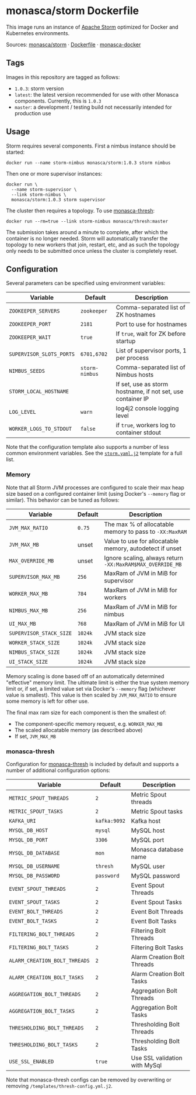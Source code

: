 monasca/storm Dockerfile
========================

This image runs an instance of [Apache Storm][1] optimized for Docker and
Kubernetes environments.

Sources: [monasca/storm][2] &middot; [Dockerfile][3] &middot; [monasca-docker][4]


Tags
----

Images in this repository are tagged as follows:

 * `1.0.3`: storm version
 * `latest`: the latest version recommended for use with other Monasca
   components. Currently, this is `1.0.3`
 * `master`: a development / testing build not necessarily intended for
   production use

Usage
-----

Storm requires several components. First a nimbus instance should be started:

    docker run --name storm-nimbus monasca/storm:1.0.3 storm nimbus

Then one or more supervisor instances:

    docker run \
      --name storm-supervisor \
      --link storm-nimbus \
      monasca/storm:1.0.3 storm supervisor

The cluster then requires a topology. To use [monasca-thresh][6]:

    docker run --rm=true --link storm-nimbus monasca/thresh:master

The submission takes around a minute to complete, after which the container is
no longer needed. Storm will automatically transfer the topology to new workers
that join, restart, etc, and as such the topology only needs to be submitted
once unless the cluster is completely reset.

Configuration
-------------

Several parameters can be specified using environment variables:

| Variable                 | Default        | Description                           |
|--------------------------|----------------|---------------------------------------|
| `ZOOKEEPER_SERVERS`      | `zookeeper`    | Comma-separated list of ZK hostnames  |
| `ZOOKEEPER_PORT`         | `2181`         | Port to use for hostnames             |
| `ZOOKEEPER_WAIT`         | `true`         | If `true`, wait for ZK before startup |
| `SUPERVISOR_SLOTS_PORTS` | `6701,6702`    | List of supervisor ports, 1 per process |
| `NIMBUS_SEEDS`           | `storm-nimbus` | Comma-separated list of Nimbus hosts  |
| `STORM_LOCAL_HOSTNAME`   |                | If set, use as storm hostname, if not set, use container IP |
| `LOG_LEVEL`              | `warn`         | log4j2 console logging level          |
| `WORKER_LOGS_TO_STDOUT`  | `false`        | if `true`, workers log to container stdout |

Note that the configuration template also supports a number of less common
environment variables. See the [`storm.yaml.j2`][5] template for a full list.

### Memory

Note that all Storm JVM processes are configured to scale their max heap size
based on a configured container limit (using Docker's `--memory` flag or
similar). This behavior can be tuned as follows:

| Variable             | Default | Description                                              |
|----------------------|---------|----------------------------------------------------------|
| `JVM_MAX_RATIO` | `0.75`  | The max % of allocatable memory to pass to `-XX:MaxRAM`       |
| `JVM_MAX_MB`    | unset   | Value to use for allocatable memory, autodetect if unset |
| `MAX_OVERRIDE_MB`   | unset   | Ignore scaling, always return `-XX:MaxRAM$MAX_OVERRIDE_MB` |
| `SUPERVISOR_MAX_MB` | `256` | MaxRam of JVM in MiB for supervisor |
| `WORKER_MAX_MB`     | `784` | MaxRam of JVM in MiB for workers    |
| `NIMBUS_MAX_MB`     | `256` | MaxRam of JVM in MiB for nimbus          |
| `UI_MAX_MB`         | `768` | MaxRam of JVM in MiB for UI              |
| `SUPERVISOR_STACK_SIZE` | `1024k` | JVM stack size    |
| `WORKER_STACK_SIZE`     | `1024k` | JVM stack size    |
| `NIMBUS_STACK_SIZE`     | `1024k` | JVM stack size    |
| `UI_STACK_SIZE`         | `1024k` | JVM stack size    |

Memory scaling is done based off of an automatically determined "effective"
memory limit. The ultimate limit is either the true system memory limit or, if
set, a limited value set via Docker's `--memory` flag (whichever value is
smallest). This value is then scaled by `JVM_MAX_RATIO` to ensure some
memory is left for other use.

The final max ram size for each component is then the smallest of:
 * The component-specific memory request, e.g. `WORKER_MAX_MB`
 * The scaled allocatable memory (as described above)
 * If set, `JVM_MAX_MB`

### monasca-thresh

Configuration for [monasca-thresh][6] is included by default and supports a
number of additional configuration options:

| Variable                      | Default      | Description                   |
|-------------------------------|--------------|-------------------------------|
| `METRIC_SPOUT_THREADS`        | `2`          | Metric Spout threads          |
| `METRIC_SPOUT_TASKS`          | `2`          | Metric Spout tasks            |
| `KAFKA_URI`                   | `kafka:9092` | Kafka host                    |
| `MYSQL_DB_HOST`               | `mysql`      | MySQL host                    |
| `MYSQL_DB_PORT`               | `3306`       | MySQL port                    |
| `MYSQL_DB_DATABASE`           | `mon`        | Monasca database name         |
| `MYSQL_DB_USERNAME`           | `thresh`     | MySQL user                    |
| `MYSQL_DB_PASSWORD`           | `password`   | MySQL password                |
| `EVENT_SPOUT_THREADS`         | `2`          | Event Spout Threads           |
| `EVENT_SPOUT_TASKS`           | `2`          | Event Spout Tasks             |
| `EVENT_BOLT_THREADS`          | `2`          | Event Bolt Threads            |
| `EVENT_BOLT_TASKS`            | `2`          | Event Bolt Tasks              |
| `FILTERING_BOLT_THREADS`      | `2`          | Filtering Bolt Threads        |
| `FILTERING_BOLT_TASKS`        | `2`          | Filtering Bolt Tasks          |
| `ALARM_CREATION_BOLT_THREADS` | `2`          | Alarm Creation Bolt Threads   |
| `ALARM_CREATION_BOLT_TASKS`   | `2`          | Alarm Creation Bolt Tasks     |
| `AGGREGATION_BOLT_THREADS`    | `2`          | Aggregation Bolt Threads      |
| `AGGREGATION_BOLT_TASKS`      | `2`          | Aggregation Bolt Tasks        |
| `THRESHOLDING_BOLT_THREADS`   | `2`          | Thresholding Bolt Threads     |
| `THRESHOLDING_BOLT_TASKS`     | `2`          | Thresholding Bolt Tasks       |
| `USE_SSL_ENABLED`             | `true`       | Use SSL validation with MySql |

Note that monasca-thresh configs can be removed by overwriting or removing
`/templates/thresh-config.yml.j2`.

[1]: http://storm.apache.org/
[2]: https://github.com/hpcloud-mon/monasca-docker/blob/master/storm/
[3]: https://github.com/hpcloud-mon/monasca-docker/blob/master/storm/Dockerfile
[4]: https://github.com/hpcloud-mon/monasca-docker/
[5]: https://github.com/hpcloud-mon/monasca-docker/blob/master/storm/templates/storm.yaml.j2
[6]: https://github.com/openstack/monasca-thresh
